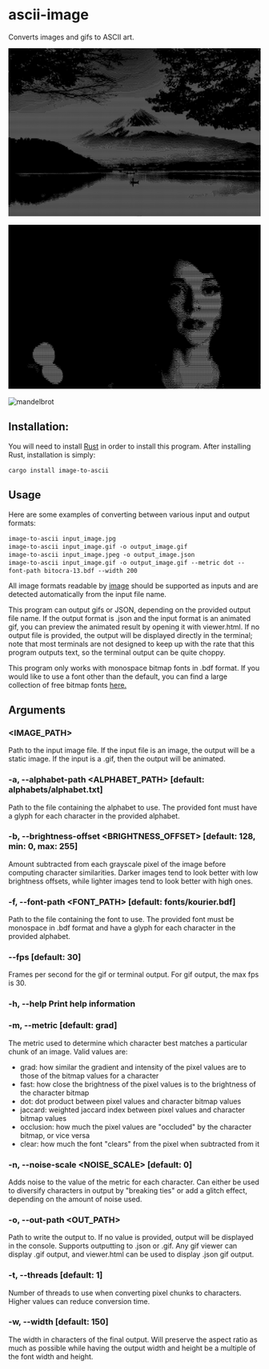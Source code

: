 # ascii-image
Converts images and gifs to ASCII art.

![mount-fuji](gallery/fuji.gif)

![saint-vincent](gallery/stvincent.gif)

![mandelbrot](gallery/mandelbrot.gif)

## Installation:
You will need to install [Rust](https://www.rust-lang.org/learn/get-started) in order to install this program. 
After installing Rust, installation is simply:
```
cargo install image-to-ascii
```

## Usage
Here are some examples of converting between various input and output formats:
```
image-to-ascii input_image.jpg
image-to-ascii input_image.gif -o output_image.gif
image-to-ascii input_image.jpeg -o output_image.json
image-to-ascii input_image.gif -o output_image.gif --metric dot --font-path bitocra-13.bdf --width 200
```

All image formats readable by [image](https://docs.rs/image/latest/image/) should be supported as inputs and are detected automatically from the input file name.

This program can output gifs or JSON, depending on the provided output file name.
If the output format is .json and the input format is an animated gif, you can preview the animated result by opening it with viewer.html.
If no output file is provided, the output will be displayed directly in the terminal; note that most terminals are not designed to keep up with the rate that this program outputs text, so the terminal output can be quite choppy. 

This program only works with monospace bitmap fonts in .bdf format. 
If you would like to use a font other than the default, you can find a large collection of free bitmap fonts [here.](https://github.com/Tecate/bitmap-fonts)

## Arguments
### <IMAGE_PATH>
Path to the input image file. If the input file is an image, the output will be a static image. If the input is a .gif, then the output will be animated.

### -a, --alphabet-path <ALPHABET_PATH>            [default: alphabets/alphabet.txt]
Path to the file containing the alphabet to use. The provided font must have a glyph for each character in the provided alphabet.

### -b, --brightness-offset <BRIGHTNESS_OFFSET>    [default: 128, min: 0, max: 255]
Amount subtracted from each grayscale pixel of the image before computing character similarities. Darker images tend to look better with low brightness offsets, while lighter images tend to look better with high ones.

### -f, --font-path <FONT_PATH>                    [default: fonts/kourier.bdf]
Path to the file containing the font to use. The provided font must be monospace in .bdf format and have a glyph for each character in the provided alphabet.

### --fps <FPS>                                [default: 30]
Frames per second for the gif or terminal output. For gif output, the max fps is 30.

### -h, --help                                     Print help information

### -m, --metric <METRIC>                          [default: grad]
The metric used to determine which character best matches a particular chunk of an image. Valid values are:
- grad:      how similar the gradient and intensity of the pixel values are to those of the bitmap values for a character
- fast:      how close the brightness of the pixel values is to the brightness of the character bitmap
- dot:       dot product between pixel values and character bitmap values
- jaccard:   weighted jaccard index between pixel values and character bitmap values
- occlusion: how much the pixel values are "occluded" by the character bitmap, or vice versa
- clear:     how much the font "clears" from the pixel when subtracted from it

### -n, --noise-scale <NOISE_SCALE>                [default: 0]
Adds noise to the value of the metric for each character. Can either be used to diversify characters in output by "breaking ties" or add a glitch effect, depending on the amount of noise used.

### -o, --out-path <OUT_PATH>
Path to write the output to. If no value is provided, output will be displayed in the console. Supports outputting to .json or .gif. Any gif viewer can display .gif output, and viewer.html can be used to display .json gif output.

### -t, --threads <THREADS>                        [default: 1]
Number of threads to use when converting pixel chunks to characters. Higher values can reduce conversion time.

### -w, --width <WIDTH>                            [default: 150]
The width in characters of the final output. Will preserve the aspect ratio as much as possible while having the output width and height be a multiple of the font width and height.